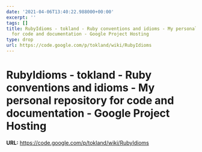 ```yaml
---
date: '2021-04-06T13:40:22.988000+00:00'
excerpt: ''
tags: []
title: RubyIdioms - tokland - Ruby conventions and idioms - My personal repository
  for code and documentation - Google Project Hosting
type: drop
url: https://code.google.com/p/tokland/wiki/RubyIdioms
---
```


# RubyIdioms - tokland - Ruby conventions and idioms - My personal repository for code and documentation - Google Project Hosting

**URL:** https://code.google.com/p/tokland/wiki/RubyIdioms
